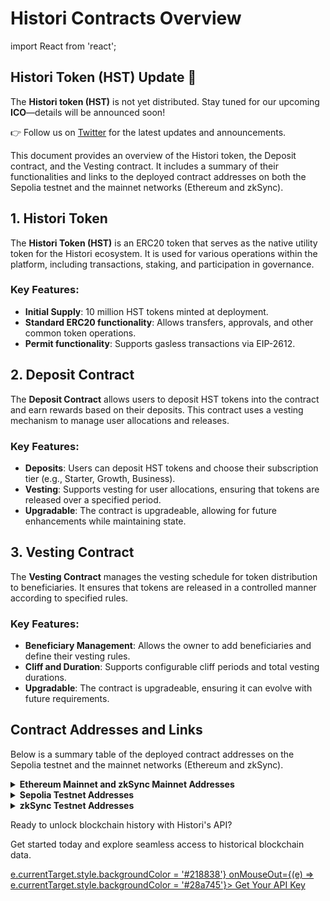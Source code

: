 # Histori Contracts Overview

import React from 'react';

<div style={{
  backgroundColor: '#f5f7fa', 
  border: '1px solid #dfe1e6', 
  borderRadius: '8px', 
  padding: '16px', 
  textAlign: 'center',
  margin: '16px 0',
  fontFamily: 'Arial, sans-serif'
}}>
  <h2 style={{ color: '#2c3e50', margin: '0 0 8px' }}>Histori Token (HST) Update 🚀</h2>
  <p style={{ color: '#34495e', margin: '0 0 8px' }}>
    The <strong>Histori token (HST)</strong> is not yet distributed. Stay tuned for our upcoming <strong>ICO</strong>—details will be announced soon!
  </p>
  <p style={{ margin: '0' }}>
    👉 Follow us on <a href="https://twitter.com/histori_xyz" style={{ color: '#3498db', textDecoration: 'none', fontWeight: 'bold' }}>Twitter</a> for the latest updates and announcements.
  </p>
</div>

This document provides an overview of the Histori token, the Deposit contract, and the Vesting contract. It includes a summary of their functionalities and links to the deployed contract addresses on both the Sepolia testnet and the mainnet networks (Ethereum and zkSync).

## 1. Histori Token

The **Histori Token (HST)** is an ERC20 token that serves as the native utility token for the Histori ecosystem. It is used for various operations within the platform, including transactions, staking, and participation in governance.

### Key Features:
- **Initial Supply**: 10 million HST tokens minted at deployment.
- **Standard ERC20 functionality**: Allows transfers, approvals, and other common token operations.
- **Permit functionality**: Supports gasless transactions via EIP-2612.

## 2. Deposit Contract

The **Deposit Contract** allows users to deposit HST tokens into the contract and earn rewards based on their deposits. This contract uses a vesting mechanism to manage user allocations and releases.

### Key Features:
- **Deposits**: Users can deposit HST tokens and choose their subscription tier (e.g., Starter, Growth, Business).
- **Vesting**: Supports vesting for user allocations, ensuring that tokens are released over a specified period.
- **Upgradable**: The contract is upgradeable, allowing for future enhancements while maintaining state.

## 3. Vesting Contract

The **Vesting Contract** manages the vesting schedule for token distribution to beneficiaries. It ensures that tokens are released in a controlled manner according to specified rules.

### Key Features:
- **Beneficiary Management**: Allows the owner to add beneficiaries and define their vesting rules.
- **Cliff and Duration**: Supports configurable cliff periods and total vesting durations.
- **Upgradable**: The contract is upgradeable, ensuring it can evolve with future requirements.

## Contract Addresses and Links

Below is a summary table of the deployed contract addresses on the Sepolia testnet and the mainnet networks (Ethereum and zkSync).

<details>
  <summary><strong>Ethereum Mainnet and zkSync Mainnet Addresses</strong></summary>

| Contract             | Network         | Contract Address                                   | Explorer Link                                                                                      |
|----------------------|------------------|---------------------------------------------------|----------------------------------------------------------------------------------------------------|
| HistoriToken         | Ethereum Mainnet | [0x7535a0d4abB00f646b5991e3d3D8e9A0E1721abE](https://etherscan.io/address/0x7535a0d4abb00f646b5991e3d3d8e9a0e1721abe) | [View Contract](https://etherscan.io/address/0x7535a0d4abb00f646b5991e3d3d8e9a0e1721abe) |
| HistoriToken         | zkSync Mainnet   | [0x7ce1a4b50334ada32a915056f3015eebc29c5964](https://era.zksync.network/token/0x7ce1a4b50334ada32a915056f3015eebc29c5964) | [View Contract](https://era.zksync.network/token/0x7ce1a4b50334ada32a915056f3015eebc29c5964) |
| Deposit Contract     | zkSync Mainnet   | [0xCf602328Eb5adF98B8f4203121516AB40a9F7eb8](https://explorer.zksync.io/tx/0x64ec92089afb5f1503cf344b4d6d4b05845573b098569b1b9080b508c4552e0d) | [View Contract](https://explorer.zksync.io/tx/0x64ec92089afb5f1503cf344b4d6d4b05845573b098569b1b9080b508c4552e0d) |
| Vesting Contract     | zkSync Mainnet   | [0x16Cc130eA1ff7E39FFAb80ED5A9FEaE19547aD49](https://era.zksync.network/tx/0x64ec92089afb5f1503cf344b4d6d4b05845573b098569b1b9080b508c4552e0d) | [View Contract](https://era.zksync.network/tx/0x64ec92089afb5f1503cf344b4d6d4b05845573b098569b1b9080b508c4552e0d) |

</details>

<details>
  <summary><strong>Sepolia Testnet Addresses</strong></summary>

| Contract             | Network         | Contract Address                                   | Etherscan Link                                                                                      |
|----------------------|------------------|---------------------------------------------------|----------------------------------------------------------------------------------------------------|
| HistoriToken         | Sepolia Testnet  | [0x3F4c4013d6458894e7BFAdEf8b4B73bCBDd3E9c6](https://sepolia.etherscan.io/address/0x3f4c4013d6458894e7bfadef8b4b73bcbdd3e9c6) | [View Contract](https://sepolia.etherscan.io/address/0x3f4c4013d6458894e7BFAdEf8b4B73bCBDd3E9c6) |
| Deposit Contract     | Sepolia Testnet  | [0x1D51AaCEc9fE0e9955215D848cF5BC7DAFb7080a](https://sepolia.etherscan.io/address/0x1D51AaCEc9fE0e9955215D848cF5BC7DAFb7080a) | [View Proxy](https://sepolia.etherscan.io/address/0x1D51AaCEc9fE0e9955215D848cF5BC7DAFb7080a) |
| Vesting Contract     | Sepolia Testnet  | [0x8CC35e643919D945c83D329f819067868d2591D4](https://sepolia.etherscan.io/address/0x8CC35e643919D945c83D329f819067868d2591D4) | [View Proxy](https://sepolia.etherscan.io/address/0x8CC35e643919D945c83D329f819067868d2591D4) |

</details>

<details>
  <summary><strong>zkSync Testnet Addresses</strong></summary>

| Contract             | Network         | Contract Address                                   | Explorer Link                                                                                      |
|----------------------|------------------|---------------------------------------------------|----------------------------------------------------------------------------------------------------|
| HistoriToken         | zkSync Testnet   | [0x31bceaf326759672bd9c72c6d465bdeec0c188a8](https://sepolia-era.zksync.network/token/0x31bceaf326759672bd9c72c6d465bdeec0c188a8) | [View Contract](https://sepolia-era.zksync.network/token/0x31bceaf326759672bd9c72c6d465bdeec0c188a8) |
| Deposit Contract     | zkSync Testnet   | [0x16Cc130eA1ff7E39FFAb80ED5A9FEaE19547aD49](https://sepolia-era.zksync.network/address/0x16Cc130eA1ff7E39FFAb80ED5A9FEaE19547aD49) | [View Contract](https://sepolia-era.zksync.network/address/0x16Cc130eA1ff7E39FFAb80ED5A9FEaE19547aD49) |
| Vesting Contract     | zkSync Testnet   | [0x0DF470e6B0204251a2B8CF1DBEbECCb79126D34A](https://sepolia-era.zksync.network/address/0x0DF470e6B0204251a2B8CF1DBEbECCb79126D34A) | [View Contract](https://sepolia-era.zksync.network/address/0x0DF470e6B0204251a2B8CF1DBEbECCb79126D34A) |

</details>

<footer style={{
  backgroundColor: '#f9fafb',
  borderTop: '1px solid #e0e0e0',
  padding: '20px',
  textAlign: 'center',
  marginTop: '40px',
  fontFamily: 'Roboto, sans-serif',
}}>
  <p style={{
    margin: '0 0 8px',
    fontSize: '18px',
    fontWeight: '600',
    color: '#333',
  }}>
    Ready to unlock blockchain history with Histori's API?
  </p>
  <p style={{
    margin: '0 0 16px',
    fontSize: '14px',
    color: '#666',
  }}>
    Get started today and explore seamless access to historical blockchain data.
  </p>
  <a href="https://histori.xyz/signin" style={{
    display: 'inline-block',
    backgroundColor: '#28a745', /* Green color from Docusaurus */
    color: '#ffffff',
    textDecoration: 'none',
    padding: '12px 24px',
    borderRadius: '50px', /* Fully rounded button */
    fontWeight: '600',
    fontSize: '14px',
    transition: 'background-color 0.3s ease',
  }}
  onMouseOver={(e) => e.currentTarget.style.backgroundColor = '#218838'}
  onMouseOut={(e) => e.currentTarget.style.backgroundColor = '#28a745'}>
    Get Your API Key
  </a>
</footer>
